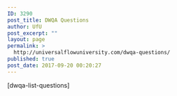 ```yaml
---
ID: 3290
post_title: DWQA Questions
author: UfU
post_excerpt: ""
layout: page
permalink: >
  http://universalflowuniversity.com/dwqa-questions/
published: true
post_date: 2017-09-20 00:20:27
---
```

[dwqa-list-questions]